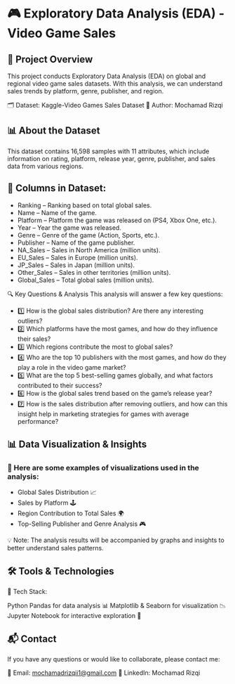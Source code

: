 # 🎮 Exploratory Data Analysis (EDA) - Video Game Sales
## 📌 Project Overview
This project conducts Exploratory Data Analysis (EDA) on global and regional video game sales datasets. With this analysis, we can understand sales trends by platform, genre, publisher, and region.

🗂 Dataset: Kaggle-Video Games Sales Dataset
👤 Author: Mochamad Rizqi

## 📊 About the Dataset
This dataset contains 16,598 samples with 11 attributes, which include information on rating, platform, release year, genre, publisher, and sales data from various regions.

## 📝 Columns in Dataset:
- Ranking – Ranking based on total global sales.
- Name – Name of the game.
- Platform – Platform the game was released on (PS4, Xbox One, etc.).
- Year – Year the game was released.
- Genre – Genre of the game (Action, Sports, etc.).
- Publisher – Name of the game publisher.
- NA_Sales – Sales in North America (million units).
- EU_Sales – Sales in Europe (million units).
- JP_Sales – Sales in Japan (million units).
- Other_Sales – Sales in other territories (million units).
- Global_Sales – Total global sales (million units).

🔍 Key Questions & Analysis
This analysis will answer a few key questions:

- 1️⃣ How is the global sales distribution? Are there any interesting outliers?
- 2️⃣ Which platforms have the most games, and how do they influence their sales?
- 3️⃣ Which regions contribute the most to global sales?
- 4️⃣ Who are the top 10 publishers with the most games, and how do they play a role in the video game market?
- 5️⃣ What are the top 5 best-selling games globally, and what factors contributed to their success?
- 6️⃣ How is the global sales trend based on the game’s release year?
- 7️⃣ How is the sales distribution after removing outliers, and how can this insight help in marketing strategies for games with average performance?

## 📊 Data Visualization & Insights
### 📌 Here are some examples of visualizations used in the analysis:

- Global Sales Distribution 📈
- Sales by Platform 🕹
- Region Contribution to Total Sales 🌍
- Top-Selling Publisher and Genre Analysis 🎮
  
💡 Note: The analysis results will be accompanied by graphs and insights to better understand sales patterns.

## 🛠 Tools & Technologies
🚀 Tech Stack:

Python
Pandas for data analysis 📊
Matplotlib & Seaborn for visualization 📉
Jupyter Notebook for interactive exploration 📑

## 📬 Contact
If you have any questions or would like to collaborate, please contact me:

📧 Email: mochamadrizqii1@gmail.com 🔗 LinkedIn: Mochamad Rizqi
